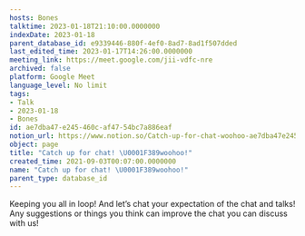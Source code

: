 ```yaml
---
hosts: Bones
talktime: 2023-01-18T21:10:00.0000000
indexDate: 2023-01-18
parent_database_id: e9339446-880f-4ef0-8ad7-8ad1f507dded
last_edited_time: 2023-01-17T14:26:00.0000000
meeting_link: https://meet.google.com/jii-vdfc-nre
archived: false
platform: Google Meet
language_level: No limit
tags:
- Talk
- 2023-01-18
- Bones
id: ae7dba47-e245-460c-af47-54bc7a886eaf
notion_url: https://www.notion.so/Catch-up-for-chat-woohoo-ae7dba47e245460caf4754bc7a886eaf
object: page
title: "Catch up for chat! \U0001F389woohoo!"
created_time: 2021-09-03T00:07:00.0000000
name: "Catch up for chat! \U0001F389woohoo!"
parent_type: database_id
---
```


Keeping you all in loop! And let’s chat your expectation of the chat and talks!
Any suggestions or things you think can improve the chat you can discuss with us!





